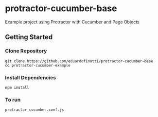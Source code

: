 # protractor-cucumber-base

Example project using Protractor with Cucumber and Page Objects


## Getting Started

### Clone Repository

```
git clone https://github.com/eduardofinotti/protractor-cucumber-base
cd protractor-cucumber-example
```

### Install Dependencies

```
npm install
```

### To run

```
protractor cucumber.conf.js
```

